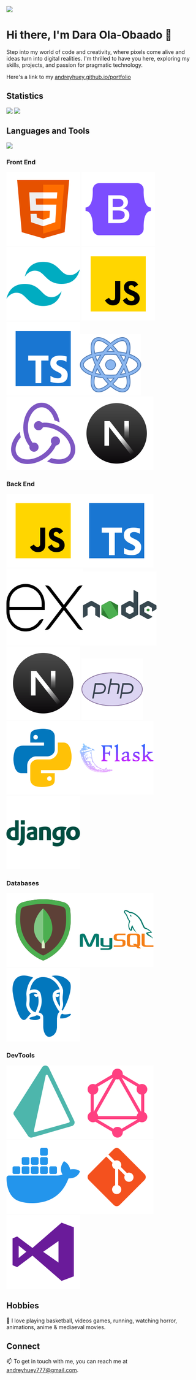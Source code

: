 ![](https://komarev.com/ghpvc/?username=Andreyhuey)

# Hi there, I'm Dara Ola-Obaado 👋

Step into my world of code and creativity, where pixels come alive and ideas turn into digital realities. I'm thrilled to have you here, exploring my skills, projects, and passion for pragmatic technology.

Here's a link to my [andreyhuey.github.io/portfolio](https://andreyhuey.github.io/portfolio/)

## Statistics

![](https://github-readme-stats.vercel.app/api?username=Andreyhuey&show_icons=true&theme=ambient_gradient&show=reviews,discussions_started,discussions_answered,prs_merged,prs_merged_percentage) ![](https://github-readme-streak-stats.herokuapp.com/?user=Andreyhuey&)

## Languages and Tools

![](https://github-readme-stats.vercel.app/api/top-langs?username=Andreyhuey&show_icons=true&locale=en&layout=compact&langs_count=20)

### Front End

![html](https://raw.githubusercontent.com/Andreyhuey/portfolio/main/src/assets/tools/html.svg) ![bootstrap](https://raw.githubusercontent.com/Andreyhuey/portfolio/main/src/assets/tools/bootstrap.svg) ![tailwindcss](https://raw.githubusercontent.com/Andreyhuey/portfolio/main/src/assets/tools/tailwindcss.svg) ![javascript](https://raw.githubusercontent.com/Andreyhuey/portfolio/main/src/assets/tools/javascript.svg)![typescript](https://raw.githubusercontent.com/Andreyhuey/portfolio/main/src/assets/tools/typescript.svg)![react](https://raw.githubusercontent.com/Andreyhuey/portfolio/main/src/assets/tools/react.svg)![redux](https://raw.githubusercontent.com/Andreyhuey/portfolio/main/src/assets/tools/redux.svg)![nextjs](https://raw.githubusercontent.com/Andreyhuey/portfolio/main/src/assets/tools/nextjs.svg)

### Back End

![javascript](https://raw.githubusercontent.com/Andreyhuey/portfolio/main/src/assets/tools/javascript.svg)![typescript](https://raw.githubusercontent.com/Andreyhuey/portfolio/main/src/assets/tools/typescript.svg)
![expressjs](https://raw.githubusercontent.com/Andreyhuey/portfolio/main/src/assets/tools/expressjs.svg)![nodejs](https://raw.githubusercontent.com/Andreyhuey/portfolio/main/src/assets/tools/nodejs.svg)![Next](https://raw.githubusercontent.com/Andreyhuey/portfolio/main/src/assets/tools/nextjs.svg)
![php](https://raw.githubusercontent.com/Andreyhuey/portfolio/main/src/assets/tools/php.svg)![python](https://raw.githubusercontent.com/Andreyhuey/portfolio/main/src/assets/tools/python.svg)![Flask](https://raw.githubusercontent.com/Andreyhuey/portfolio/main/src/assets/tools/flask.svg) ![Django](https://raw.githubusercontent.com/Andreyhuey/portfolio/main/src/assets/tools/django.svg)

### Databases

![mongodb](https://raw.githubusercontent.com/Andreyhuey/portfolio/main/src/assets/tools/mongodb.svg)![mysql](https://raw.githubusercontent.com/Andreyhuey/portfolio/main/src/assets/tools/mysql.svg)![postgres](https://raw.githubusercontent.com/Andreyhuey/portfolio/main/src/assets/tools/postgres.svg)

### DevTools

![prisma](https://raw.githubusercontent.com/Andreyhuey/portfolio/main/src/assets/tools/prisma.svg)![graphql](https://raw.githubusercontent.com/Andreyhuey/portfolio/main/src/assets/tools/graphql.svg)![docker](https://raw.githubusercontent.com/Andreyhuey/portfolio/main/src/assets/tools/docker.svg)![git](https://raw.githubusercontent.com/Andreyhuey/portfolio/main/src/assets/tools/git.svg)![code](https://raw.githubusercontent.com/Andreyhuey/portfolio/main/src/assets/tools/visual-studio.svg)

## Hobbies

💬 I love playing basketball, videos games, running, watching horror, animations, anime & mediaeval movies.

## Connect

📫 To get in touch with me, you can reach me at andreyhuey777@gmail.com.
